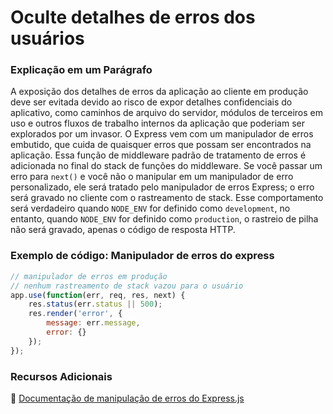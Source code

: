 # Oculte detalhes de erros dos usuários

### Explicação em um Parágrafo

A exposição dos detalhes de erros da aplicação ao cliente em produção deve ser evitada devido ao risco de expor detalhes confidenciais do aplicativo, como caminhos de arquivo do servidor, módulos de terceiros em uso e outros fluxos de trabalho internos da aplicação que poderiam ser explorados por um invasor.
O Express vem com um manipulador de erros embutido, que cuida de quaisquer erros que possam ser encontrados na aplicação. Essa função de middleware padrão de tratamento de erros é adicionada no final do stack de funções do middleware.
Se você passar um erro para `next()` e você não o manipular em um manipulador de erro personalizado, ele será tratado pelo manipulador de erros Express; o erro será gravado no cliente com o rastreamento de stack. Esse comportamento será verdadeiro quando `NODE_ENV` for definido como `development`, no entanto, quando `NODE_ENV` for definido como `production`, o rastreio de pilha não será gravado, apenas o código de resposta HTTP.

### Exemplo de código: Manipulador de erros do express

``` javascript
// manipulador de erros em produção
// nenhum rastreamento de stack vazou para o usuário
app.use(function(err, req, res, next) {
    res.status(err.status || 500);
    res.render('error', {
        message: err.message,
        error: {}
    });
});
```

### Recursos Adicionais

🔗 [Documentação de manipulação de erros do Express.js](https://expressjs.com/en/guide/error-handling.html)
